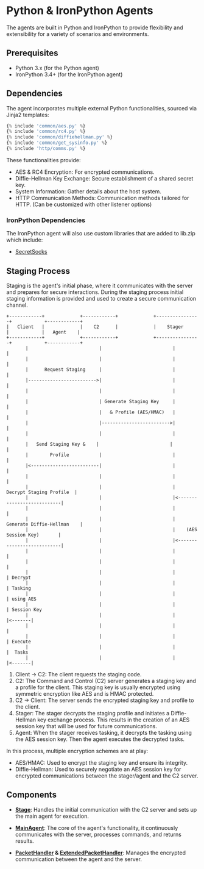 # Python & IronPython Agents

The agents are built in Python and IronPython to provide flexibility and extensibility for a variety of scenarios and environments.

## Prerequisites

- Python 3.x (for the Python agent)
- IronPython 3.4+ (for the IronPython agent)

## Dependencies

The agent incorporates multiple external Python functionalities, sourced via Jinja2 templates:

```python
{% include 'common/aes.py' %}
{% include 'common/rc4.py' %}
{% include 'common/diffiehellman.py' %}
{% include 'common/get_sysinfo.py' %}
{% include 'http/comms.py' %}
```

These functionalities provide:
- AES & RC4 Encryption: For encrypted communications.
- Diffie-Hellman Key Exchange: Secure establishment of a shared secret key.
- System Information: Gather details about the host system.
- HTTP Communication Methods: Communication methods tailored for HTTP. (Can be customized with other listener options)

### IronPython Dependencies
The IronPython agent will also use custom libraries that are added to lib.zip which include:
- [SecretSocks](https://github.com/BC-SECURITY/PySecretSOCKS)

## Staging Process
Staging is the agent's initial phase, where it communicates with the server and prepares for secure interactions. During the staging process initial staging information is provided and used to create a secure communication channel.

```
+------------+             +------------+             +----------------+            +------------+
|   Client   |             |    C2      |             |    Stager      |            |   Agent    |
+------------+             +------------+             +----------------+            +------------+
       |                          |                          |                            |
       |                          |                          |                            |
       |      Request Staging     |                          |                            |
       |------------------------->|                          |                            |
       |                          |                          |                            |
       |                          | Generate Staging Key     |                            |
       |                          |   & Profile (AES/HMAC)   |                            |
       |                          |------------------------->|                            |
       |                          |                          |                            |
       |   Send Staging Key &    |                          |                             |
       |        Profile           |                          |                            |
       |<-------------------------|                          |                            |
       |                          |                          |                            |
       |                          |                          |   Decrypt Staging Profile  |
       |                          |                          |<---------------------------|
       |                          |                          |                            |
       |                          |                          | Generate Diffie-Hellman    |
       |                          |                          |    (AES Session Key)       |
       |                          |                          |<---------------------------|
       |                          |                          |                            |
       |                          |                          |                            |
       |                          |                          |                            | Decrypt
       |                          |                          |                            | Tasking
       |                          |                          |                            | using AES
       |                          |                          |                            | Session Key
       |                          |                          |                            |<-------|
       |                          |                          |                            |
       |                          |                          |                            | Execute
       |                          |                          |                            |  Tasks
       |                          |                          |                            |<-------|
```

1. Client → C2: The client requests the staging code.
2. C2: The Command and Control (C2) server generates a staging key and a profile for the client. This staging key is usually encrypted using symmetric encryption like AES and is HMAC protected.
3. C2 → Client: The server sends the encrypted staging key and profile to the client.
4. Stager: The stager decrypts the staging profile and initiates a Diffie-Hellman key exchange process. This results in the creation of an AES session key that will be used for future communications.
5. Agent: When the stager receives tasking, it decrypts the tasking using the AES session key. Then the agent executes the decrypted tasks.

In this process, multiple encryption schemes are at play:
- AES/HMAC: Used to encrypt the staging key and ensure its integrity.
- Diffie-Hellman: Used to securely negotiate an AES session key for encrypted communications between the stager/agent and the C2 server.

## Components

- **[Stage](stageclass.md)**: Handles the initial communication with the C2 server and sets up the main agent for execution.

- **[MainAgent](mainagentclass.md)**: The core of the agent's functionality, it continuously communicates with the server, processes commands, and returns results.

- **[PacketHandler](packethandlerclass.md) & [ExtendedPacketHandler](extendedpackethandlerclass.md)**: Manages the encrypted communication between the agent and the server.
